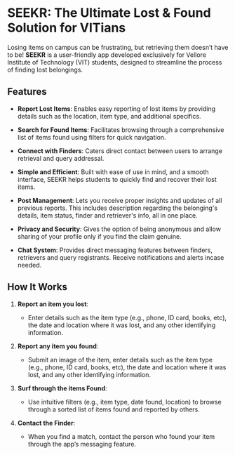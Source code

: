 # SEEKR: The Ultimate Lost & Found Solution for VITians

Losing items on campus can be frustrating, but retrieving them doesn’t have to be! **SEEKR** is a user-friendly app developed exclusively for Vellore Institute of Technology (VIT) students, designed to streamline the process of finding lost belongings.

## Features

- **Report Lost Items**: Enables easy reporting of lost items by providing details such as the location, item type, and additional specifics.
  
- **Search for Found Items**: Facilitates browsing through a comprehensive list of items found using filters for quick navigation.
  
- **Connect with Finders**: Caters direct contact between users to arrange retrieval and query addressal.
  
- **Simple and Efficient**: Built with ease of use in mind, and a smooth interface, SEEKR helps students to quickly find and recover their lost items.
  
- **Post Management**: Lets you receive proper insights and updates of all previous reports. This includes description regarding the belonging's details, item status, finder and retriever's info, all in one place.

- **Privacy and Security**: Gives the option of being anonymous and allow sharing of your profile only if you find the claim genuine.

- **Chat System**: Provides direct messaging features between finders, retrievers and query registrants. Receive notifications and alerts incase needed.
  

## How It Works

1. **Report an item you lost**:
   - Enter details such as the item type (e.g., phone, ID card, books, etc), the date and location where it was lost, and any other identifying information.

2. **Report any item you found**:
   - Submit an image of the item, enter details such as the item type (e.g., phone, ID card, books, etc), the date and location where it was lost, and any other identifying information.

   
4. **Surf through the items Found**:
   - Use intuitive filters (e.g., item type, date found, location) to browse through a sorted list of items found and reported by others.

5. **Contact the Finder**:
   - When you find a match, contact the person who found your item through the app’s messaging feature.
